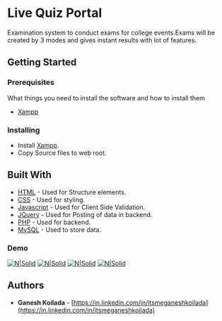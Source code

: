 # Live Quiz Portal
Examination system to conduct exams for college events.Exams will be created by 3 modes and gives instant results with lot of
features.
## Getting Started

### Prerequisites
What things you need to install the software and how to install them

- [Xampp](https://www.apachefriends.org/download.html)

### Installing

- Install  [Xampp](https://www.apachefriends.org/download.html).
- Copy Source files to web root.


## Built With

* [HTML](#) - Used for Structure elements.
* [CSS](#) - Used for styling.
* [Javascript](#) - Used for Client Side Validation.
* [JQuery](#) - Used for Posting of data in backend.
* [PHP](http://www.php.net) - Used for backend.
* [MySQL](https://www.mysql.com/) - Used to store data.

###  Demo
[![N|Solid](https://drive.google.com/uc?export=download&id=1IMzAtw-t_dTY52i3zLEjJgDK2W9liPru
)]()
[![N|Solid](https://drive.google.com/uc?export=download&id=14h0ZAx5E8H8q5SlDtwyY-o1x0YRfK4bY
)]()
[![N|Solid](https://drive.google.com/uc?export=download&id=1WPlHrix8W-k77fcDfu4f7JXCfs1H_nDH
)]()
[![N|Solid](https://drive.google.com/uc?export=download&id=1FPQy660oOVvDWPSM1yuA16xUY6lA3XlV
)]()

## Authors

* **Ganesh Koilada**  -  [https://in.linkedin.com/in/itsmeganeshkoilada](https://in.linkedin.com/in/itsmeganeshkoilada)
